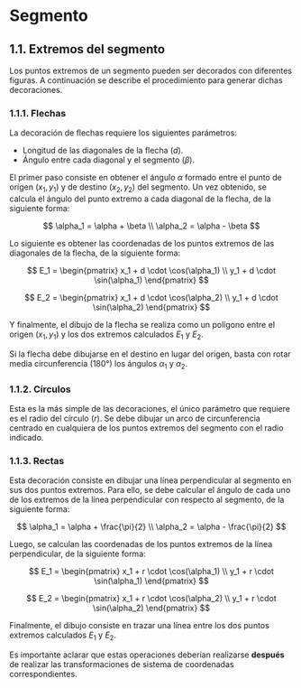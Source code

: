 # Segmento

## 1.1. Extremos del segmento

Los puntos extremos de un segmento pueden ser decorados con diferentes figuras. A continuación se describe el procedimiento para generar dichas decoraciones.


### 1.1.1. Flechas
La decoración de flechas requiere los siguientes parámetros:

- Longitud de las diagonales de la flecha ($d$).
- Ángulo entre cada diagonal y el segmento ($\beta$).

El primer paso consiste en obtener el ángulo $\alpha$ formado entre el punto de origen $(x_1, y_1)$ y de destino $(x_2, y_2)$ del segmento. Un vez obtenido, se calcula el ángulo del punto extremo a cada diagonal de la flecha, de la siguiente forma:

$$
\alpha_1 = \alpha + \beta \\
\alpha_2 = \alpha - \beta
$$

Lo siguiente es obtener las coordenadas de los puntos extremos de las diagonales de la flecha, de la siguiente forma:

$$
E_1 = \begin{pmatrix}
    x_1 + d \cdot \cos(\alpha_1) \\
    y_1 + d \cdot \sin(\alpha_1) 
\end{pmatrix}
$$

$$
E_2 = \begin{pmatrix}
    x_1 + d \cdot \cos(\alpha_2) \\
    y_1 + d \cdot \sin(\alpha_2)
\end{pmatrix}
$$

Y finalmente, el dibujo de la flecha se realiza como un polígono entre el origen $(x_1, y_1)$ y los dos extremos calculados $E_1$ y $E_2$.

Si la flecha debe dibujarse en el destino en lugar del origen, basta con rotar media circunferencia ($180°$) los ángulos $\alpha_1$ y $\alpha_2$.

### 1.1.2. Círculos
Esta es la más simple de las decoraciones, el único parámetro que requiere es el radio del círculo ($r$). Se debe dibujar un arco de circunferencia centrado en cualquiera de los puntos extremos del segmento con el radio indicado.

### 1.1.3. Rectas
Esta decoración consiste en dibujar una línea perpendicular al segmento en sus dos puntos extremos. Para ello, se debe calcular el ángulo de cada uno de los extremos de la línea perpendicular con respecto al segmento, de la siguiente forma:

$$
\alpha_1 = \alpha + \frac{\pi}{2} \\
\alpha_2 = \alpha - \frac{\pi}{2}
$$

Luego, se calculan las coordenadas de los puntos extremos de la línea perpendicular, de la siguiente forma:

$$
E_1 = \begin{pmatrix}
    x_1 + r \cdot \cos(\alpha_1) \\
    y_1 + r \cdot \sin(\alpha_1)
\end{pmatrix}
$$

$$
E_2 = \begin{pmatrix}
    x_1 + r \cdot \cos(\alpha_2) \\
    y_1 + r \cdot \sin(\alpha_2)
\end{pmatrix}
$$

Finalmente, el dibujo consiste en trazar una línea entre los dos puntos extremos calculados $E_1$ y $E_2$.

Es importante aclarar que estas operaciones deberían realizarse **después** de realizar las transformaciones de sistema de coordenadas correspondientes.